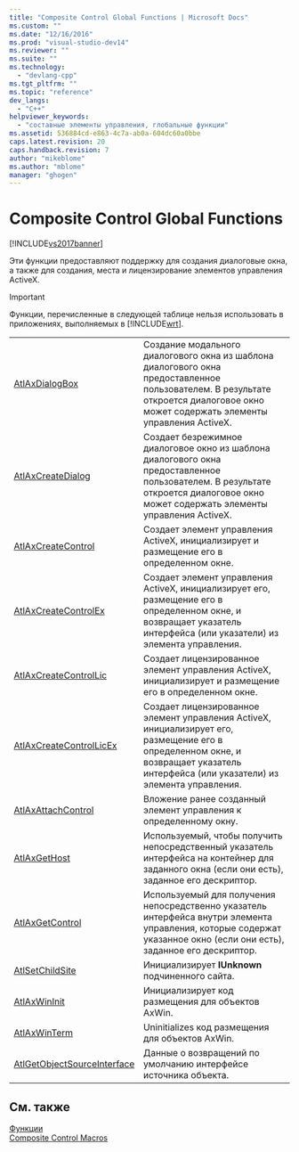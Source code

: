 ```yaml
---
title: "Composite Control Global Functions | Microsoft Docs"
ms.custom: ""
ms.date: "12/16/2016"
ms.prod: "visual-studio-dev14"
ms.reviewer: ""
ms.suite: ""
ms.technology: 
  - "devlang-cpp"
ms.tgt_pltfrm: ""
ms.topic: "reference"
dev_langs: 
  - "C++"
helpviewer_keywords: 
  - "составные элементы управления, глобальные функции"
ms.assetid: 536884cd-e863-4c7a-ab0a-604dc60a0bbe
caps.latest.revision: 20
caps.handback.revision: 7
author: "mikeblome"
ms.author: "mblome"
manager: "ghogen"
---
```

# Composite Control Global Functions
[!INCLUDE[vs2017banner](../../assembler/inline/includes/vs2017banner.md)]

Эти функции предоставляют поддержку для создания диалоговые окна, а также для создания, места и лицензирование элементов управления ActiveX.  
  
> [!IMPORTANT]
>  Функции, перечисленные в следующей таблице нельзя использовать в приложениях, выполняемых в [!INCLUDE[wrt](../../atl/reference/includes/wrt_md.md)].  
  
|||  
|-|-|  
|[AtlAxDialogBox](../Topic/AtlAxDialogBox.md)|Создание модального диалогового окна из шаблона диалогового окна предоставленное пользователем.  В результате откроется диалоговое окно может содержать элементы управления ActiveX.|  
|[AtlAxCreateDialog](../Topic/AtlAxCreateDialog.md)|Создает безрежимное диалоговое окно из шаблона диалогового окна предоставленное пользователем.  В результате откроется диалоговое окно может содержать элементы управления ActiveX.|  
|[AtlAxCreateControl](../Topic/AtlAxCreateControl.md)|Создает элемент управления ActiveX, инициализирует и размещение его в определенном окне.|  
|[AtlAxCreateControlEx](../Topic/AtlAxCreateControlEx.md)|Создает элемент управления ActiveX, инициализирует его, размещение его в определенном окне, и возвращает указатель интерфейса \(или указатели\) из элемента управления.|  
|[AtlAxCreateControlLic](../Topic/AtlAxCreateControlLic.md)|Создает лицензированное элемент управления ActiveX, инициализирует и размещение его в определенном окне.|  
|[AtlAxCreateControlLicEx](../Topic/AtlAxCreateControlLicEx.md)|Создает лицензированное элемент управления ActiveX, инициализирует его, размещение его в определенном окне, и возвращает указатель интерфейса \(или указатели\) из элемента управления.|  
|[AtlAxAttachControl](../Topic/AtlAxAttachControl.md)|Вложение ранее созданный элемент управления к определенному окну.|  
|[AtlAxGetHost](../Topic/AtlAxGetHost.md)|Используемый, чтобы получить непосредственный указатель интерфейса на контейнер для заданного окна \(если они есть\), заданное его дескриптор.|  
|[AtlAxGetControl](../Topic/AtlAxGetControl.md)|Используемый для получения непосредственно указатель интерфейса внутри элемента управления, которые содержат указанное окно \(если они есть\), заданное его дескриптор.|  
|[AtlSetChildSite](../Topic/AtlSetChildSite.md)|Инициализирует **IUnknown** подчиненного сайта.|  
|[AtlAxWinInit](../Topic/AtlAxWinInit.md)|Инициализирует код размещения для объектов AxWin.|  
|[AtlAxWinTerm](../Topic/AtlAxWinTerm.md)|Uninitializes код размещения для объектов AxWin.|  
|[AtlGetObjectSourceInterface](../Topic/AtlGetObjectSourceInterface.md)|Данные о возвращений по умолчанию интерфейсе источника объекта.|  
  
## См. также  
 [Функции](../../atl/reference/atl-functions.md)   
 [Composite Control Macros](../../atl/reference/composite-control-macros.md)